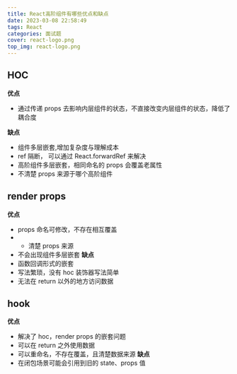 ```yaml
---
title: React高阶组件有哪些优点和缺点
date: 2023-03-08 22:58:49
tags: React
categories: 面试题
cover: react-logo.png
top_img: react-logo.png
---
```


## HOC

**优点**

- 通过传递 props 去影响内层组件的状态，不直接改变内层组件的状态，降低了耦合度

**缺点**

- 组件多层嵌套,增加复杂度与理解成本
- ref 隔断， 可以通过 React.forwardRef 来解决
- 高阶组件多层嵌套，相同命名的 props 会覆盖老属性
- 不清楚 props 来源于哪个高阶组件

## render props

**优点**

- props 命名可修改，不存在相互覆盖
- - 清楚 props 来源
- 不会出现组件多层嵌套
  **缺点**
- 函数回调形式的嵌套
- 写法繁琐，没有 hoc 装饰器写法简单
- 无法在 return 以外的地方访问数据

## hook

**优点**

- 解决了 hoc，render props 的嵌套问题
- 可以在 return 之外使用数据
- 可以重命名，不存在覆盖，且清楚数据来源
  **缺点**
- 在闭包场景可能会引用到旧的 state、props 值
